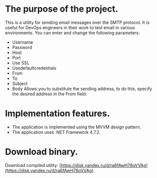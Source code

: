 # The purpose of the project.

This is a utility for sending email messages over the SMTP protocol. It is useful for DevOps engineers 
in their work to test email in various environments. 
You can enter and change the following parameters:
* Username
* Password
* Host
* Port
* Use SSL
* Usedefaultcredentials
* From
* To
* Subject
* Body
Allows you to substitute the sending address, to do this, specify the desired address in the From field.

# Implementation features.
	
* The application is implemented using the MVVM design pattern.
* The application uses .NET Framework 4.7.2.

# Download binary.

Download compiled utility: [https://disk.yandex.ru/d/ra6fAwH78oVVAg](https://disk.yandex.ru/d/ra6fAwH78oVVAg).
